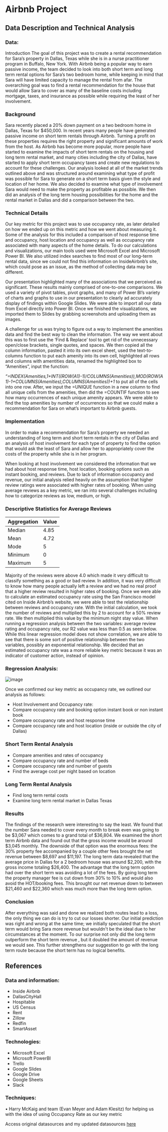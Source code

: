 # Airbnb Project
## Data Description and Technical Analysis

### Data:
Introduction
The goal of this project was to create a rental recommendation for Sara’s property in Dallas, Texas  while she is in a nurse practitioner program in Buffalo, New York. With Airbnb being a popular way to earn passive income, the team decided to look into both short term and long term rental options for Sara’s two bedroom home, while keeping in mind that Sara will have limited capacity to manage the rental from afar. The overarching goal was to find a rental recommendation for the house that would allow Sara to cover as many of the baseline costs including mortgage, taxes, and insurance  as possible while requiring the least of her involvement. 

### Background 
 Sara recently placed a 20% down payment on a two bedroom home in Dallas, Texas for $450,000. In recent years many people have generated passive income on short term rentals through Airbnb. Turning a profit on these properties requires the right property and significant amounts of work from the host. As Airbnb has become more popular, more people have started to examine the impacts of short term rentals on the housing and long term rental market, and many cities including the city of Dallas, have started to apply short term occupancy taxes and create new regulations to account for these challenges.
 Our analysis looked at all of the market trends outlined above and was structured around examining what type of profit was possible for Sara to generate on a short term basis given the style and location of her home. We also decided to examine what type of involvement Sara would need to make the property as profitable as possible. We then did an analysis of the long term housing possibilities for the home and the rental market in Dallas and did a comparison between the two. 

### Technical Details
Our key metric for this project was to use occupancy rate, as later detailed on how we ended up on this metric and how we went about measuring it. Some of the analysis for this included a comparison of host response time and occupancy, host location and occupancy as well as occupancy rate associated with many aspects of the home details. To do our calculations and visualizations, our main tools used were Microsoft Excel and Microsoft Power BI. We also utilized index searches to find most of our long-term rental data, since we could not find this information on InsideAirbnb’s site, which could pose as an issue, as the method of collecting data may be different.

Our presentation highlighted many of the associations that we perceived as significant. These results mainly comprised of one-to-one comparisons. We used a variety of pivot tables, pivot graphs, and many of Power BI’s variety of charts and graphs to use in our presentation to clearly ad accurately display of findings within Google Slides. We were able to import all our data from Excel directly into Power BI. Once we finished the visualizations, we imported them to Slides by grabbing screenshots and uploading them as images.

A challenge for us was trying to figure out a way to implement the amenities data and find the best way to clean the information. The way we went about this was to first use the ‘Find & Replace’ tool to get rid of the unnecessary open/close brackets, single quotes, and spaces. We then copied all the column information, pasted it into its own excel sheet, used the text-to-columns function to put each amenity into its own cell, highlighted all rows and columns with amentities data, renamed the highlighted box to “Amenities”, input the function: 

_“=INDEX(Amenities,1+INT((ROW(A1)-1)/COLUMNS(Amenities)),MOD(ROW(A1)-1+COLUMNS(Amenities),COLUMNS(Amenities))+1_ to put all of the cells into one row. After, we input the =UNIQUE function in a new column to find all unique cells from the amenities, then did the =COUNTIF function to see how many occurrences of each unique amenity appears. We were able to find the top amenities by number of occurrences so that we could make a recommendation for Sara on what’s important to Airbnb guests.
 
### Implementation
In order to make a recommendation for Sara’s property we needed an understanding of long term and short term rentals in the city of Dallas and an analysis of host involvement for each type of property to find the option that would ask the least of Sara and allow her to appropriately cover the costs of the property while she is in her program.

When looking at host involvement we considered the information that we had about host response time, host location, booking options such as instant booking, and reviews. Due to lack of information occupancy and revenue, our initial analysis relied heavily on the assumption that higher review ratings were associated with higher rates of booking. 
When using average reviews as a key metric, we ran into several challenges including how to categorize reviews as low, medium, or high. 

### Descriptive Statistics for Average Reviews

| Aggregation| Value|
| ----------- | ----------- |
| Median     | 4.85 |
| Mean       | 4.72 |
| Mode       |  5   |
| Minimum    |  0   |
| Maximum    |  5   |

Majority of the reviews were above 4.0 which made it very difficult to classify something as a good or bad review. In addition, it was very difficult to know how many people actually left a review and we had no real proof that a higher review resulted in higher rates of booking.
Once we were able to calculate an estimated occupancy rate using the San Francisco model cited on Inside Airbnb’s website, we were able to test the relationship between reviews and occupancy rate. With the initial calculation, we took the number of reviews and multiplied this by 2 to account for a 50% review rate. We then multiplied this value by the minimum night stay value. When running a regression analysis between the two variables: average review rating and occupancy rate, our R2 value was less than 0.5 as seen below. While this linear regression model does not show correlation, we are able to see that there is some sort of positive relationship between the two variables, possibly an exponential relationship. We decided that an estimated occupancy rate was a more reliable key metric because it was an indicator of customer action, instead of opinion. 

### Regression Analysis: 

![image](/Users/yamatokashima/Desktop/DAIR/Airbnb/Regression.png)

Once we confirmed our key metric as occupancy rate, we outlined our analysis as follows:

* Host Involvement and Occupancy rate:
* Compare occupancy rate and booking option instant book or non instant book
* Compare occupancy rate and host response time
* Compare occupancy rate and host location (inside or outside the city of Dallas) 

### Short Term Rental Analysis
* Compare amenities and rates of occupancy
* Compare  occupancy rate and number of beds
* Compare occupancy rate and number of guests
* Find the average cost per night based on location

### Long Term Rental Analysis
* Find long term rental costs
* Examine long term rental market in Dallas Texas


### Results
The findings of the research were interesting to say the least. We found that the number Sara needed to cover every month to break even was going to be $3,067 which comes to a grand total of $36,804. We examined the short term Airbnb data and found out that the gross income would be around $3,045 monthly. The downside of that option was the enormous fees: the 30% property fee accompanied by a couple other fees brought the net revenue between $8,697 and $11,197. The long term data revealed that the average price in Dallas for a 2 bedroom house was around $2,200, with the gross income totaling $26,400. The advantage that the long term option had over the short term was avoiding a lot of the fees. By going long term the property manager fee is cut down from 30% to 10% and would also avoid the HOT/booking fees. This brought our net revenue down to between $21,460 and $22,360 which was much more than the long term option.

### Conclusion 
After everything was said and done we realized both routes lead to a loss, the only thing we can do is try to cut our losses shorter. Our initial prediction was right and wrong at the same time; we initially speculated that the short term would bring Sara more revenue but wouldn't be the ideal due to her circumstances at the moment. To our surprise not only did the long term outperform the short term revenue , but it doubled the amount of revenue we would see. This further strengthens our suggestion to go with the long term route because the short term has no logical benefits.

## References
### Data and information:
* Inside Airbnb
* DallasCityHall  
* Hospitable
* US Census
* Rent
* Zillow
* Redfin
* SmartAsset

### Technologies:
* Microsoft Excel
* Microsoft PowerBI
* Trello
* Google Slides
* Google Drive
* Google Sheets
* Slack

### Techniques:
•	Harry McKaig and team (Evan Meyer and Adam Klesitz) for helping us with the idea of using Occupancy Rate as our key metric

Access original datasources and my updated datasources [here](https://drive.google.com/drive/folders/1eI0hxKTkzH3s82YG6-dMvt-D15b98He1?usp=sharing "Dallas Airbnb Data")
